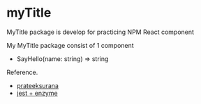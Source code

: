 # myTitle

MyTitle package is develop for practicing NPM React component

My MyTitle package consist of 1 component

* SayHello(name: string) => string

Reference. 
* [prateeksurana](https://prateeksurana.me/blog/react-library-with-typescript/)
* [jest + enzyme](https://medium.com/codeclan/testing-react-with-jest-and-enzyme-20505fec4675)